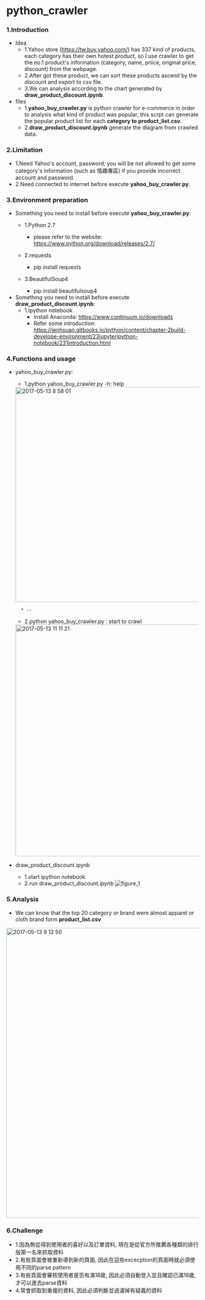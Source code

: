 # python_crawler
### 1.Introduction
* Idea
	* 1.Yahoo store (https://tw.buy.yahoo.com/) has 337 kind of products, each category has their own hotest product, so I use crawler to get the no.1 product's information (category, name, priice, original price, discount) from the webpage.
	* 2.After got these product, we can sort these products ascend by the discount and export to csv file. 
	* 3.We can analysis according to the chart generated by **draw_product_discount.ipynb**. 
* files
	* 1.**yahoo_buy_crawler.py** is python crawler for e-commerce in order to analysis what kind of product was popular, this scrpt can generate the popular product list for each **category to product_list.csv**.
	* 2.**draw_product_discount.ipynb** generate the diagram from crawled data.

### 2.Limitation 
* 1.Need Yahoo's account, password, you will be not allowed to get some category's information (such as 情趣專區) if you provide incorrect account and password.
* 2.Need connected to internet before execute **yahoo_buy_crawler.py**.
### 3.Environment preparation
* Something you need to install before execute **yahoo_buy_crawler.py**:
	* 1.Python 2.7
		* please refer to the website: https://www.python.org/download/releases/2.7/
	* 2.requests
		* pip install requests

	* 3.BeautifulSoup4 
		* pip install beautifulsoup4
* Something you need to install before execute **draw_product_discount.ipynb**:
	* 1.Ipython notebook
		* Install Anaconda: https://www.continuum.io/downloads
		* Refer some introduction: https://jenhsuan.gitbooks.io/python/content/chapter-2build-develope-environment/23jupyteripython-notebook/231introduction.html 
	
					
### 4.Functions and usage
* yahoo_buy_crawler.py:
	* 1.python yahoo_buy_crawler.py -h: help
	<img width="562" alt="2017-05-13 8 58 01" src="https://cloud.githubusercontent.com/assets/13972975/26025652/df8818ae-381e-11e7-9357-8dca212b853c.png">
	
        * --
	* 2.python yahoo_buy_crawler.py <mail> <passowrd>: start to crawl
	<img width="606" alt="2017-05-13 11 11 21" src="https://cloud.githubusercontent.com/assets/13972975/26026645/c2e19e10-3831-11e7-8d4f-24de5e22b2c1.png">
	
* draw_product_discount.ipynb
	* 1.start ipython notebook
	* 2.run draw_product_discount.ipynb
	![figure_1](https://cloud.githubusercontent.com/assets/13972975/26025717/36dd0adc-3820-11e7-92e6-22ce358dec61.png)
### 5.Analysis
* We can know that the top 20 category or brand were almost apparel or cloth brand form **product_list.csv**
<img width="758" alt="2017-05-13 9 12 50" src="https://cloud.githubusercontent.com/assets/13972975/26025758/0cdf00ae-3821-11e7-9cde-d78cf4837d42.png">

### 6.Challenge
* 1.因為無從得到使用者的喜好以及訂單資料, 現在是從官方所推薦各種類的排行版第一名來抓取資料
* 2.有些頁面會被重新導到新的頁面, 因此在這些excecption的頁面時就必須使用不同的parse pattern
* 3.有些頁面會審核使用者是否有滿18歲, 因此必須自動登入並且確認已滿18歲, 才可以進去parse資料
* 4.常會抓取到重複的資料, 因此必須判斷並過濾掉有疑義的資料
